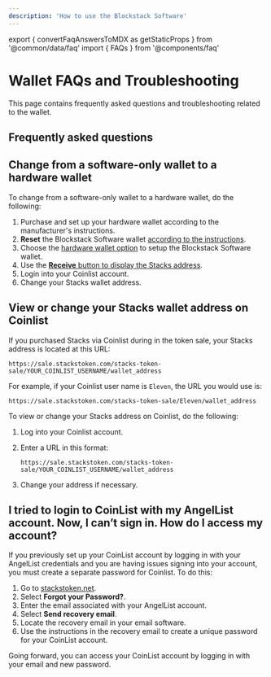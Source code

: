 ```yaml
---
description: 'How to use the Blockstack Software'
---
```


export { convertFaqAnswersToMDX as getStaticProps } from '@common/data/faq'
import { FAQs } from '@components/faq'

<!--  TODO: very out of date, update content -->

# Wallet FAQs and Troubleshooting

This page contains frequently asked questions and troubleshooting related to the wallet.

## Frequently asked questions

<FAQs category="wallet" data={props.mdx} />

## Change from a software-only wallet to a hardware wallet

To change from a software-only wallet to a hardware wallet, do the following:

1. Purchase and set up your hardware wallet according to the manufacturer's instructions.
2. **Reset** the Blockstack Software wallet <a href="wallet-use.html#reset-the-wallet" target="_blank">according to the instructions</a>.
3. Choose the <a href="wallet-use.html#use-with-a-hardware-wallet" target="_blank">hardware wallet option</a> to setup the Blockstack Software wallet.
4. Use the <a href="wallet-use.html#receive-stacks" target="_blank">**Receive** button to display the Stacks address</a>.
5. Login into your Coinlist account.
6. Change your Stacks wallet address.

## View or change your Stacks wallet address on Coinlist

If you purchased Stacks via Coinlist during in the token sale, your Stacks address is located at this URL:

```
https://sale.stackstoken.com/stacks-token-sale/YOUR_COINLIST_USERNAME/wallet_address
```

For example, if your Coinlist user name is `Eleven`, the URL you would use is:

```
https://sale.stackstoken.com/stacks-token-sale/Eleven/wallet_address
```

To view or change your Stacks address on Coinlist, do the following:

1. Log into your Coinlist account.
2. Enter a URL in this format:

   ```
   https://sale.stackstoken.com/stacks-token-sale/YOUR_COINLIST_USERNAME/wallet_address
   ```

3. Change your address if necessary.

## I tried to login to CoinList with my AngelList account. Now, I can’t sign in. How do I access my account?

If you previously set up your CoinList account by logging in with your AngelList credentials and you are having issues signing into your account, you must create a separate password for Coinlist. To do this:

1. Go to <a href="https://stackstoken.net/login" target="_blank">stackstoken.net</a>.
2. Select **Forgot your Password?**.
3. Enter the email associated with your AngelList account.
4. Select **Send recovery email**.
5. Locate the recovery email in your email software.
6. Use the instructions in the recovery email to create a unique password for your CoinList account.

Going forward, you can access your CoinList account by logging in with your email and new password.
